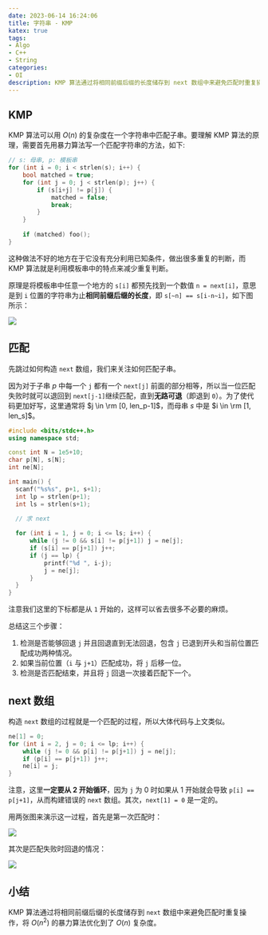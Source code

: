 ```yaml
---
date: 2023-06-14 16:24:06
title: 字符串 - KMP
katex: true
tags:
- Algo
- C++
- String
categories:
- OI
description: KMP 算法通过将相同前缀后缀的长度储存到 next 数组中来避免匹配时重复操作，将平方复杂度的的暴力算法优化到了线性复杂度。
---
```


## KMP

KMP 算法可以用 $O(n)$ 的复杂度在一个字符串中匹配子串。要理解 KMP 算法的原理，需要首先用暴力算法写一个匹配字符串的方法，如下:

```cpp
// s: 母串, p: 模板串
for (int i = 0; i < strlen(s); i++) {
    bool matched = true;
    for (int j = 0; j < strlen(p); j++) {
        if (s[i+j] != p[j]) {
            matched = false;
            break;
        }
    }
    
    if (matched) foo();
}
```

这种做法不好的地方在于它没有充分利用已知条件，做出很多重复的判断，而 KMP 算法就是利用模板串中的特点来减少重复判断。

原理是将模板串中任意一个地方的 `s[i]` 都预先找到一个数值 `n = next[i]`，意思是到 `i` 位置的字符串为止**相同前缀后缀的长度**，即 `s[~n] == s[i-n~i]`，如下图所示：

![](/img/2023/06/kmp-1.jpg)

## 匹配

先跳过如何构造 `next` 数组，我们来关注如何匹配子串。

因为对于子串 $p$ 中每一个 `j` 都有一个 `next[j]` 前面的部分相等，所以当一位匹配失败时就可以退回到 `next[j-1]`继续匹配，直到**无路可退**（即退到 `0`）。为了使代码更加好写，这里通常将 $j \in \rm [0, len_p-1]$，而母串 $s$ 中是 $i \in \rm [1, len_s]$。

```cpp
#include <bits/stdc++.h>
using namespace std;

const int N = 1e5+10;
char p[N], s[N];
int ne[N];

int main() {
  scanf("%s%s", p+1, s+1);
  int lp = strlen(p+1);
  int ls = strlen(s+1);

  // 求 next
	
  for (int i = 1, j = 0; i <= ls; i++) {
      while (j != 0 && s[i] != p[j+1]) j = ne[j];
      if (s[i] == p[j+1]) j++;
      if (j == lp) {
          printf("%d ", i-j);
          j = ne[j];
      }
  }
}
```

注意我们这里的下标都是从 `1` 开始的，这样可以省去很多不必要的麻烦。

总结这三个步骤：

1. 检测是否能够回退 `j` 并且回退直到无法回退，包含 `j` 已退到开头和当前位置匹配成功两种情况。
2. 如果当前位置（`i` 与 `j+1`）匹配成功，将 `j` 后移一位。
3. 检测是否匹配结束，并且将 `j` 回退一次接着匹配下一个。

## next 数组

构造 `next` 数组的过程就是一个匹配的过程，所以大体代码与上文类似。

```cpp
ne[1] = 0;
for (int i = 2, j = 0; i <= lp; i++) {
    while (j != 0 && p[i] != p[j+1]) j = ne[j];
    if (p[i] == p[j+1]) j++;
    ne[i] = j;
}
```

注意，这里**一定要从 2 开始循环**，因为 `j` 为 0 时如果从 1 开始就会导致 `p[i] == p[j+1]`，从而构建错误的 `next` 数组。其次，`next[1] = 0` 是一定的。

用两张图来演示这一过程，首先是第一次匹配时：

![](/img/2023/06/kmp-2.jpg)

其次是匹配失败时回退的情况：

![](/img/2023/06/kmp-3.jpg)

## 小结

KMP 算法通过将相同前缀后缀的长度储存到 `next` 数组中来避免匹配时重复操作，将 $O(n^2)$ 的暴力算法优化到了 $O(n)$ 复杂度。